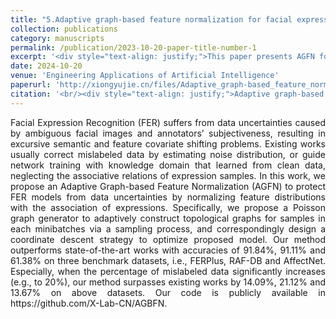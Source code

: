 ```yaml
---
title: "5.Adaptive graph-based feature normalization for facial expression recognition"
collection: publications
category: manuscripts
permalink: /publication/2023-10-20-paper-title-number-1
excerpt: '<div style="text-align: justify;">This paper presents AGFN for FER to handle data uncertainties. It uses a Poisson graph generator and GCN, and outperforms other methods, especially with mislabeled data.</div>'
date: 2024-10-20
venue: 'Engineering Applications of Artificial Intelligence'
paperurl: 'http://xiongyujie.cn/files/Adaptive_graph-based_feature_normalization_for_facial_expression_recognition.pdf'
citation: '<br/><div style="text-align: justify;">Adaptive graph-based feature normalization for facial expression recognition, Y.-J. Xiong*, Q. Wang, Y.-T. Du and Y. Lu, Engineering Applications of Artificial Intelligence, 2024, 129: 107623</div>'
---
```


<div style="text-align: justify;">Facial Expression Recognition (FER) suffers from data uncertainties caused by ambiguous facial images and annotators’ subjectiveness, resulting in excursive semantic and feature covariate shifting problems. Existing works usually correct mislabeled data by estimating noise distribution, or guide network training with knowledge domain that learned from clean data, neglecting the associative relations of expression samples. In this work, we propose an Adaptive Graph-based Feature Normalization (AGFN) to protect FER models from data uncertainties by normalizing feature distributions with the association of expressions. Specifically, we propose a Poisson graph generator to adaptively construct topological graphs for samples in each minibatches via a sampling process, and correspondingly design a coordinate descent strategy to optimize proposed model. Our method outperforms state-of-the-art works with accuracies of 91.84%, 91.11% and 61.38% on three benchmark datasets, i.e., FERPlus, RAF-DB and AffectNet. Especially, when the percentage of mislabeled data significantly increases (e.g., to 20%), our method surpasses existing works by 14.09%, 21.12% and 13.67% on above datasets. Our code is publicly available in https://github.com/X-Lab-CN/AGBFN.</div>

<br/>
